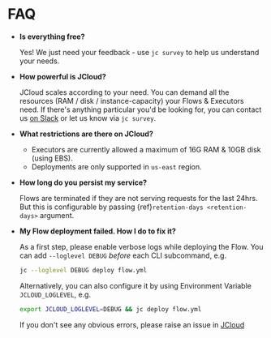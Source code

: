 # FAQ

- **Is everything free?**

  Yes! We just need your feedback - use `jc survey` to help us understand your needs.

- **How powerful is JCloud?**

  JCloud scales according to your need. You can demand all the resources (RAM / disk / instance-capacity) your Flows & Executors need. If there's anything particular you'd be looking for, you can contact us [on Slack](https://slack.jina.ai) or let us know via `jc survey`.

- **What restrictions are there on JCloud?**

  - Executors are currently allowed a maximum of 16G RAM & 10GB disk (using EBS).
  - Deployments are only supported in `us-east` region.

- **How long do you persist my service?**

  Flows are terminated if they are not serving requests for the last 24hrs. But this is configurable by passing {ref}`retention-days <retention-days>` argument.

- **My Flow deployment failed. How I do to fix it?**

  As a first step, please enable verbose logs while deploying the Flow. You can add `--loglevel DEBUG` _before_ each CLI subcommand, e.g.

  ```bash
  jc --loglevel DEBUG deploy flow.yml
  ```

  Alternatively, you can also configure it by using Environment Variable `JCLOUD_LOGLEVEL`, e.g.

  ```bash
  export JCLOUD_LOGLEVEL=DEBUG && jc deploy flow.yml
  ```

  If you don't see any obvious errors, please raise an issue in [JCloud](https://github.com/jina-ai/jcloud/issues/new/choose)
